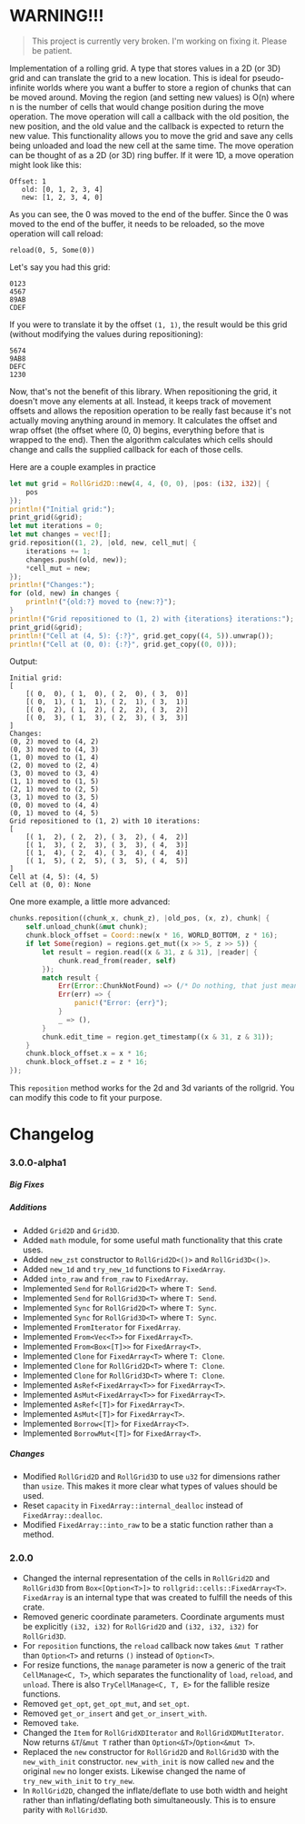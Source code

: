 # WARNING!!!

> This project is currently very broken. I'm working on fixing it. Please be patient.

Implementation of a rolling grid. A type that stores values in a 2D (or 3D) grid and can translate the grid to a new location. This is ideal for pseudo-infinite worlds where you want a buffer to store a region of chunks that can be moved around. Moving the region (and setting new values) is O(n) where n is the number of cells that would change position during the move operation. The move operation will call a callback with the old position, the new position, and the old value and the callback is expected to return the new value. This functionality allows you to move the grid and save any cells being unloaded and load the new cell at the same time.
The move operation can be thought of as a 2D (or 3D) ring buffer.
If it were 1D, a move operation might look like this:
```
Offset: 1
   old: [0, 1, 2, 3, 4]
   new: [1, 2, 3, 4, 0]
```
As you can see, the 0 was moved to the end of the buffer. 
Since the 0 was moved to the end of the buffer, it needs to be reloaded, so the move operation will call reload:
```
reload(0, 5, Some(0))
```

Let's say you had this grid:
```
0123
4567
89AB
CDEF
```
If you were to translate it by the offset `(1, 1)`, the result would be this grid (without modifying the values during repositioning):
```
5674
9AB8
DEFC
1230
```

Now, that's not the benefit of this library. When repositioning the grid, it doesn't move any elements at all. Instead, it keeps track of movement offsets and allows the reposition operation to be really fast because it's not actually moving anything around in memory. It calculates the offset and wrap offset (the offset where (0, 0) begins, everything before that is wrapped to the end). Then the algorithm calculates which cells should change and calls the supplied callback for each of those cells.

Here are a couple examples in practice

```rust
let mut grid = RollGrid2D::new(4, 4, (0, 0), |pos: (i32, i32)| {
    pos
});
println!("Initial grid:");
print_grid(&grid);
let mut iterations = 0;
let mut changes = vec![];
grid.reposition((1, 2), |old, new, cell_mut| {
    iterations += 1;
    changes.push((old, new));
    *cell_mut = new;
});
println!("Changes:");
for (old, new) in changes {
    println!("{old:?} moved to {new:?}");
}
println!("Grid repositioned to (1, 2) with {iterations} iterations:");
print_grid(&grid);
println!("Cell at (4, 5): {:?}", grid.get_copy((4, 5)).unwrap());
println!("Cell at (0, 0): {:?}", grid.get_copy((0, 0)));
```
Output:
```
Initial grid:
[
    [( 0,  0), ( 1,  0), ( 2,  0), ( 3,  0)]
    [( 0,  1), ( 1,  1), ( 2,  1), ( 3,  1)]
    [( 0,  2), ( 1,  2), ( 2,  2), ( 3,  2)]
    [( 0,  3), ( 1,  3), ( 2,  3), ( 3,  3)]
]
Changes:
(0, 2) moved to (4, 2)
(0, 3) moved to (4, 3)
(1, 0) moved to (1, 4)
(2, 0) moved to (2, 4)
(3, 0) moved to (3, 4)
(1, 1) moved to (1, 5)
(2, 1) moved to (2, 5)
(3, 1) moved to (3, 5)
(0, 0) moved to (4, 4)
(0, 1) moved to (4, 5)
Grid repositioned to (1, 2) with 10 iterations:
[
    [( 1,  2), ( 2,  2), ( 3,  2), ( 4,  2)]
    [( 1,  3), ( 2,  3), ( 3,  3), ( 4,  3)]
    [( 1,  4), ( 2,  4), ( 3,  4), ( 4,  4)]
    [( 1,  5), ( 2,  5), ( 3,  5), ( 4,  5)]
]
Cell at (4, 5): (4, 5)
Cell at (0, 0): None
```

One more example, a little more advanced:

```rust
chunks.reposition((chunk_x, chunk_z), |old_pos, (x, z), chunk| {
    self.unload_chunk(&mut chunk);
    chunk.block_offset = Coord::new(x * 16, WORLD_BOTTOM, z * 16);
    if let Some(region) = regions.get_mut((x >> 5, z >> 5)) {
        let result = region.read((x & 31, z & 31), |reader| {
            chunk.read_from(reader, self)
        });
        match result {
            Err(Error::ChunkNotFound) => (/* Do nothing, that just means it's an empty chunk */),
            Err(err) => {
                panic!("Error: {err}");
            }
            _ => (),
        }
        chunk.edit_time = region.get_timestamp((x & 31, z & 31));
    }
    chunk.block_offset.x = x * 16;
    chunk.block_offset.z = z * 16;
});
```

This `reposition` method works for the 2d and 3d variants of the rollgrid.
You can modify this code to fit your purpose.

# Changelog

### 3.0.0-alpha1
##### Big Fixes

##### Additions
- Added `Grid2D` and `Grid3D`.
- Added `math` module, for some useful math functionality that this crate uses.
- Added `new_zst` constructor to `RollGrid2D<()>` and `RollGrid3D<()>`.
- Added `new_1d` and `try_new_1d` functions to `FixedArray`.
- Added `into_raw` and `from_raw` to `FixedArray`.
- Implemented `Send` for `RollGrid2D<T>` where `T: Send`.
- Implemented `Send` for `RollGrid3D<T>` where `T: Send`.
- Implemented `Sync` for `RollGrid2D<T>` where `T: Sync`.
- Implemented `Sync` for `RollGrid3D<T>` where `T: Sync`.
- Implemented `FromIterator` for `FixedArray`.
- Implemented `From<Vec<T>>` for `FixedArray<T>`.
- Implemented `From<Box<[T]>>` for `FixedArray<T>`.
- Implemented `Clone` for `FixedArray<T>` where `T: Clone`.
- Implemented `Clone` for `RollGrid2D<T>` where `T: Clone`.
- Implemented `Clone` for `RollGrid3D<T>` where `T: Clone`.
- Implemented `AsRef<FixedArray<T>>` for `FixedArray<T>`.
- Implemented `AsMut<FixedArray<T>>` for `FixedArray<T>`.
- Implemented `AsRef<[T]>` for `FixedArray<T>`.
- Implemented `AsMut<[T]>` for `FixedArray<T>`.
- Implemented `Borrow<[T]>` for `FixedArray<T>`.
- Implemented `BorrowMut<[T]>` for `FixedArray<T>`.
##### Changes
- Modified `RollGrid2D` and `RollGrid3D` to use `u32` for dimensions rather than `usize`. This makes it more clear what types of values should be used.
- Reset `capacity` in `FixedArray::internal_dealloc` instead of `FixedArray::dealloc`.
- Modified `FixedArray::into_raw` to be a static function rather than a method.
### 2.0.0

- Changed the internal representation of the cells in `RollGrid2D` and `RollGrid3D` from `Box<[Option<T>]>` to `rollgrid::cells::FixedArray<T>`. `FixedArray` is an internal type that was created to fulfill the needs of this crate.
- Removed generic coordinate parameters. Coordinate arguments must be explicitly `(i32, i32)` for `RollGrid2D` and `(i32, i32, i32)` for `RollGrid3D`.
- For `reposition` functions, the `reload` callback now takes `&mut T` rather than `Option<T>` and returns `()` instead of `Option<T>`.
- For resize functions, the `manage` parameter is now a generic of the trait `CellManage<C, T>`, which separates the functionality of `load`, `reload`, and `unload`. There is also `TryCellManage<C, T, E>` for the fallible resize functions.
- Removed `get_opt`, `get_opt_mut`, and `set_opt`.
- Removed `get_or_insert` and `get_or_insert_with`.
- Removed `take`.
- Changed the `Item` for `RollGridXDIterator` and `RollGridXDMutIterator`. Now returns `&T`/`&mut T` rather than `Option<&T>`/`Option<&mut T>`.
- Replaced the `new` constructor for `RollGrid2D` and `RollGrid3D` with the `new_with_init` constructor. `new_with_init` is now called `new` and the original `new` no longer exists. Likewise changed the name of `try_new_with_init` to `try_new`.
- In `RollGrid2D`, changed the inflate/deflate to use both width and height rather than inflating/deflating both simultaneously. This is to ensure parity with `RollGrid3D`.